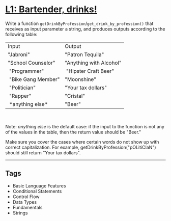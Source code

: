 # [L1: Bartender, drinks!](https://www.codewars.com/kata/568dc014440f03b13900001d)

Write a function `getDrinkByProfession`/`get_drink_by_profession()` that receives as input parameter a string, and produces outputs according to the following table:

<table>
<tbody>
<tr>
<td>Input</td>
<td>Output</td>
</tr>
<tr>
<td>"Jabroni"</td>
<td>"Patron Tequila"</td>
</tr>
<tr>
<td>"School Counselor"</td>
<td>"Anything with Alcohol"</td>
</tr>
<tr>
<td> "Programmer"</td>
<td> "Hipster Craft Beer"</td>
</tr>
<tr>
<td> "Bike Gang Member"</td>
<td>"Moonshine" </td>
</tr>
<tr>
<td> "Politician"</td>
<td>"Your tax dollars" </td>
</tr>
<tr>
<td> "Rapper"</td>
<td>"Cristal" </td>
</tr>
<tr>
<td> *anything else* </td>
<td>"Beer" </td>
</tr>
</tbody>
</table>
</br>

Note: _anything else_ is the default case: if the input to the function is not any of the values in the table, then the return value should be "Beer."

Make sure you cover the cases where certain words do not show up with correct capitalization. For example, getDrinkByProfession("pOLitiCIaN") should still return "Your tax dollars".

---

## Tags

- Basic Language Features
- Conditional Statements
- Control Flow
- Data Types
- Fundamentals
- Strings
